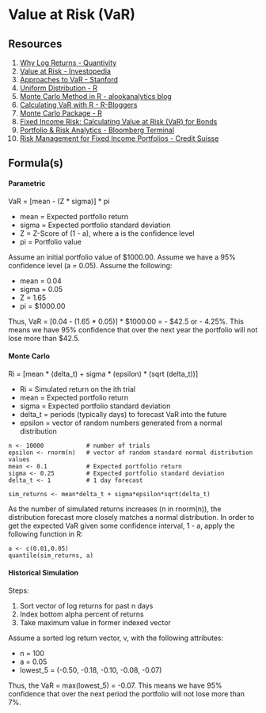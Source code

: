 # Value at Risk (VaR)

## Resources
1. [Why Log Returns - Quantivity](https://quantivity.wordpress.com/2011/02/21/why-log-returns/)
2. [Value at Risk - Investopedia](http://www.investopedia.com/terms/v/var.asp)
3. [Approaches to VaR - Stanford](https://web.stanford.edu/class/msande444/2012/MS&E444_2012_Group2a.pdf)
4. [Uniform Distribution - R](https://stat.ethz.ch/R-manual/R-devel/library/stats/html/Uniform.html)
5. [Monte Carlo Method in R - alookanalytics blog](https://blog.alookanalytics.com/2017/04/26/monte-carlo-method-in-r/)
6. [Calculating VaR with R - R-Bloggers](https://www.r-bloggers.com/calculating-var-with-r/)
7. [Monte Carlo Package - R](https://cran.r-project.org/web/packages/MonteCarlo/MonteCarlo.pdf)
8. [Fixed Income Risk: Calculating Value at Risk (VaR) for Bonds](https://financetrainingcourse.com/education/2013/05/bond-risk-calculating-value-at-risk-var-for-bonds/)
9. [Portfolio & Risk Analytics - Bloomberg Terminal](https://www.bloomberg.com/professional/product/portfolio-risk-analytics/)
10. [Risk Management for Fixed Income Portfolios - Credit Suisse](https://www.credit-suisse.com/media/am/docs/asset_management/events/2014/fits2014-program/3-5-2-traband-risk-management.pdf)

## Formula(s)
#### Parametric
VaR = [mean - (Z * sigma)] * pi
- mean = Expected portfolio return
- sigma = Expected portfolio standard deviation
- Z = Z-Score of (1 - a), where a is the confidence level
- pi = Portfolio value

Assume an initial portfolio value of $1000.00. Assume we have a 95% confidence level (a = 0.05). 
Assume the following:
- mean = 0.04
- sigma = 0.05
- Z = 1.65
- pi = $1000.00

Thus, VaR = [0.04 - (1.65 * 0.05)] * $1000.00 = - $42.5 or - 4.25%. This means we have 95% confidence that over the next year the portfolio will not lose more than $42.5.

#### Monte Carlo
Ri = [mean * (delta_t) + sigma * (epsilon) * (sqrt (delta_t))]
- Ri = Simulated return on the ith trial
- mean = Expected portfolio return
- sigma = Expected portfolio standard deviation
- delta_t = periods (typically days) to forecast VaR into the future
- epsilon = vector of random numbers generated from a normal distribution 

```
n <- 10000            # number of trials
epsilon <- rnorm(n)   # vector of random standard normal distribution values
mean <- 0.1           # Expected portfolio return
sigma <- 0.25         # Expected portfolio standard deviation
delta_t <- 1          # 1 day forecast

sim_returns <- mean*delta_t + sigma*epsilon*sqrt(delta_t)
```

As the number of simulated returns increases (n in rnorm(n)), the distribution forecast more closely matches a normal distribution. In order to get the expected VaR given some confidence interval, 1 - a, apply the following function in R:

```
a <- c(0.01,0.05)
quantile(sim_returns, a)
```

#### Historical Simulation
Steps: 
1. Sort vector of log returns for past n days
2. Index bottom alpha percent of returns
3. Take maximum value in former indexed vector

Assume a sorted log return vector, v, with the following attributes:
- n = 100
- a = 0.05
- lowest_5 = (-0.50, -0.18, -0.10, -0.08, -0.07)

Thus, the VaR = max(lowest_5) = -0.07. This means we have 95% confidence that over the next period the portfolio will not lose more than 7%.
